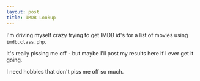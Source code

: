 ```yaml
---
layout: post
title: IMDB Lookup
---
```


I'm driving myself crazy trying to get IMDB id's for a list of movies using
`imdb.class.php`.

It's really pissing me off - but maybe I'll post my results here if I ever get
it going.

I need hobbies that don't piss me off so much.
